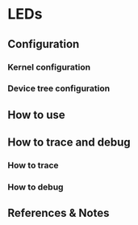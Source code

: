 # LEDs

## Configuration

### Kernel configuration

### Device tree configuration

## How to use 

## How to trace and debug 

### How to trace

### How to debug

## References & Notes
